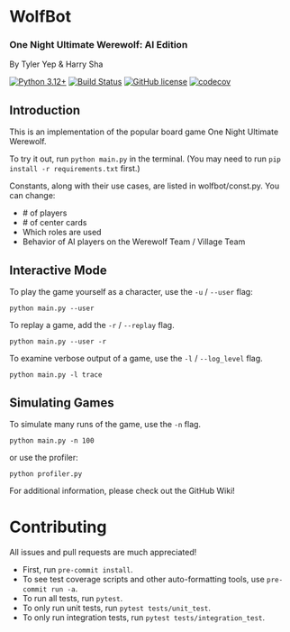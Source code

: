 # WolfBot

### One Night Ultimate Werewolf: AI Edition

By Tyler Yep & Harry Sha

[![Python 3.12+](https://img.shields.io/badge/python-3.12+-blue.svg)](https://www.python.org/downloads/release/python-3120/)
[![Build Status](https://github.com/TylerYep/wolfbot/actions/workflows/test.yml/badge.svg)](https://github.com/TylerYep/wolfbot/actions/workflows/test.yml)
[![GitHub license](https://img.shields.io/github/license/TylerYep/wolfbot)](https://github.com/TylerYep/wolfbot/blob/main/LICENSE)
[![codecov](https://codecov.io/gh/TylerYep/wolfbot/branch/main/graph/badge.svg)](https://codecov.io/gh/TylerYep/wolfbot)

## Introduction

This is an implementation of the popular board game One Night Ultimate Werewolf.

To try it out, run `python main.py` in the terminal.
(You may need to run `pip install -r requirements.txt` first.)

Constants, along with their use cases, are listed in wolfbot/const.py. You can change:

- \# of players
- \# of center cards
- Which roles are used
- Behavior of AI players on the Werewolf Team / Village Team

## Interactive Mode

To play the game yourself as a character, use the `-u` / `--user` flag:

```
python main.py --user
```

To replay a game, add the `-r` / `--replay` flag.

```
python main.py --user -r
```

To examine verbose output of a game, use the `-l` / `--log_level` flag.

```
python main.py -l trace
```

## Simulating Games

To simulate many runs of the game, use the `-n` flag.

```
python main.py -n 100
```

or use the profiler:

```
python profiler.py
```

For additional information, please check out the GitHub Wiki!

# Contributing

All issues and pull requests are much appreciated!

- First, run `pre-commit install`.
- To see test coverage scripts and other auto-formatting tools, use `pre-commit run -a`.
- To run all tests, run `pytest`.
- To only run unit tests, run `pytest tests/unit_test`.
- To only run integration tests, run `pytest tests/integration_test`.
